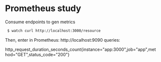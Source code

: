 Prometheus study
===


Consume endpoints to gen metrics
```bash
 $ watch curl http://localhost:3000/resource
```


Then, enter in Prometheus: http://localhost:9090
queries:

http_request_duration_seconds_count{instance="app:3000",job="app",method="GET",status_code="200"}	